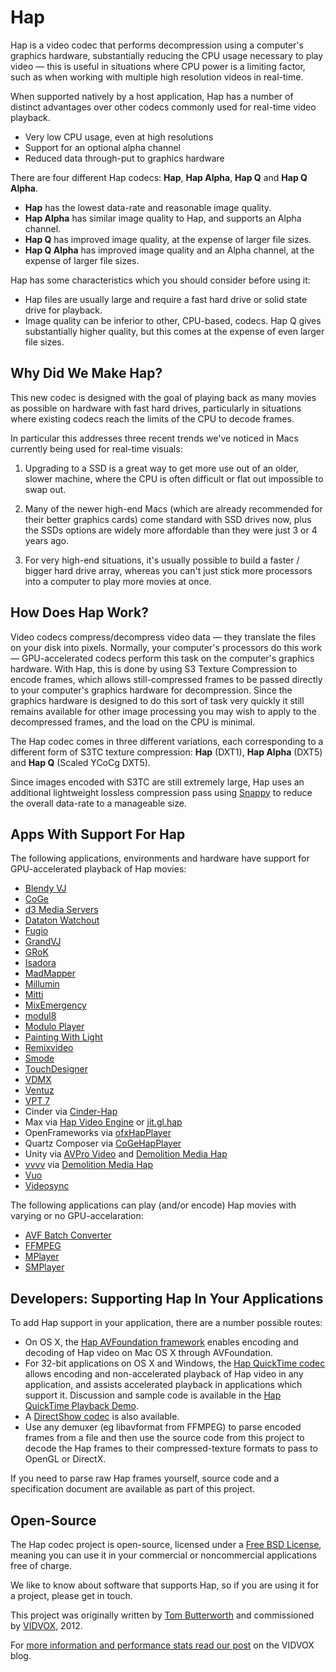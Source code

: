 Hap
====

Hap is a video codec that performs decompression using a computer's graphics hardware, substantially reducing the CPU usage necessary to play video — this is useful in situations where CPU power is a limiting factor, such as when working with multiple high resolution videos in real-time.

When supported natively by a host application, Hap has a number of distinct advantages over other codecs commonly used for real-time video playback.

- Very low CPU usage, even at high resolutions
- Support for an optional alpha channel
- Reduced data through-put to graphics hardware

There are four different Hap codecs: **Hap**, **Hap Alpha**, **Hap Q** and **Hap Q Alpha**.

- **Hap** has the lowest data-rate and reasonable image quality.
- **Hap Alpha** has similar image quality to Hap, and supports an Alpha channel.
- **Hap Q** has improved image quality, at the expense of larger file sizes.
- **Hap Q Alpha** has improved image quality and an Alpha channel, at the expense of larger file sizes.

Hap has some characteristics which you should consider before using it:

- Hap files are usually large and require a fast hard drive or solid state drive for playback.
- Image quality can be inferior to other, CPU-based, codecs. Hap Q gives substantially higher quality, but this comes at the expense of even larger file sizes.

Why Did We Make Hap?
---

This new codec is designed with the goal of playing back as many movies as possible on hardware with fast hard drives, particularly in situations where existing codecs reach the limits of the CPU to decode frames.

In particular this addresses three recent trends we've noticed in Macs currently being used for real-time visuals:

1. Upgrading to a SSD is a great way to get more use out of an older, slower machine, where the CPU is often difficult or flat out impossible to swap out.

2. Many of the newer high-end Macs (which are already recommended for their better graphics cards) come standard with SSD drives now, plus the SSDs options are widely more affordable than they were just 3 or 4 years ago.

3. For very high-end situations, it's usually possible to build a faster / bigger hard drive array, whereas you can't just stick more processors into a computer to play more movies at once.

How Does Hap Work?
----

Video codecs compress/decompress video data — they translate the files on your disk into pixels. Normally, your computer's processors do this work — GPU-accelerated codecs perform this task on the computer's graphics hardware. With Hap, this is done by using S3 Texture Compression to encode frames, which allows still-compressed frames to be passed directly to your computer's graphics hardware for decompression. Since the graphics hardware is designed to do this sort of task very quickly it still remains available for other image processing you may wish to apply to the decompressed frames, and the load on the CPU is minimal.

The Hap codec comes in three different variations, each corresponding to a different form of S3TC texture compression: 
**Hap** (DXT1), **Hap Alpha** (DXT5) and **Hap Q** (Scaled YCoCg DXT5).

Since images encoded with S3TC are still extremely large, Hap uses an additional lightweight lossless compression pass using [Snappy](http://code.google.com/p/snappy/) to reduce the overall data-rate to a manageable size.

Apps With Support For Hap
----

The following applications, environments and hardware have support for GPU-accelerated playback of Hap movies:

- [Blendy VJ](http://www.blendyvj.com/)
- [CoGe](http://cogevj.hu)
- [d3 Media Servers](http://www.d3technologies.com/)
- [Dataton Watchout](http://www.dataton.com/watchout)
- [Fugio](http://www.bigfug.com/software/fugio/)
- [GrandVJ](http://vj-dj.arkaos.net/grandvj/about)
- [GRoK](http://techlife.sg/GRoK/)
- [Isadora](http://troikatronix.com)
- [MadMapper](http://www.madmapper.com/)
- [Millumin](http://www.millumin.com)
- [Mitti](http://imimot.com/mitti/)
- [MixEmergency](http://www.inklen.com/mixemergency/)
- [modul8](http://www.garagecube.com/)
- [Modulo Player](http://modulo-pi.com/en/)
- [Painting With Light](http://www.bigfug.com/software/painting-with-light/)
- [Remixvideo](http://mixvibes.com/remixvideo)
- [Smode](http://smode.fr)
- [TouchDesigner](http://www.derivative.ca)
- [VDMX](http://www.vidvox.net)
- [Ventuz](http://www.ventuz.com)
- [VPT 7](http://hcgilje.wordpress.com/vpt/)
- Cinder via [Cinder-Hap](http://github.com/rsodre/Cinder-Hap)
- Max via [Hap Video Engine](https://cycling74.com/forums/topic/announcing-hap-video-engine/) or [jit.gl.hap](http://cycling74.com/toolbox/jit-gl-hap/)
- OpenFrameworks via [ofxHapPlayer](http://github.com/bangnoise/ofxHapPlayer)
- Quartz Composer via [CoGeHapPlayer](https://github.com/lov/CoGeHapPlayer)
- Unity via [AVPro Video](https://www.assetstore.unity3d.com/en/#!/content/56355) and [Demolition Media Hap](https://www.assetstore.unity3d.com/en/#!/content/78908)
- [vvvv](https://vvvv.org/) via [Demolition Media Hap](https://vvvv.org/contribution/demolition-media-hap-player)
- [Vuo](http://vuo.org/)
- [Videosync](http://videosync.info/)


The following applications can play (and/or encode) Hap movies with varying or no GPU-accelaration:

- [AVF Batch Converter](https://github.com/Vidvox/hap-in-avfoundation/releases)
- [FFMPEG](https://ffmpeg.org)
- [MPlayer](http://www.mplayerhq.hu)
- [SMPlayer](http://smplayer.sourceforge.net/)

Developers: Supporting Hap In Your Applications
----

To add Hap support in your application, there are a number possible routes:

- On OS X, the [Hap AVFoundation framework](http://github.com/Vidvox/hap-in-avfoundation) enables encoding and decoding of Hap video on Mac OS X through AVFoundation.
- For 32-bit applications on OS X and Windows, the [Hap QuickTime codec](http://github.com/vidvox/hap-qt-codec/) allows encoding and non-accelerated playback of Hap video in any application, and assists accelerated playback in applications which support it. Discussion and sample code is available in the [Hap QuickTime Playback Demo](https://github.com/vidvox/hap-quicktime-playback-demo).
- A [DirectShow codec](http://www.renderheads.com/portfolio/HapDirectShow/) is also available.
- Use any demuxer (eg libavformat from FFMPEG) to parse encoded frames from a file and then use the source code from this project to decode the Hap frames to their compressed-texture formats to pass to OpenGL or DirectX.

If you need to parse raw Hap frames yourself, source code and a specification document are available as part of this project.

Open-Source
----

The Hap codec project is open-source, licensed under a [Free BSD License](https://github.com/vidvox/hap/blob/master/LICENSE), meaning you can use it in your commercial or noncommercial applications free of charge.

We like to know about software that supports Hap, so if you are using it for a project, please get in touch.

This project was originally written by [Tom Butterworth](http://kriss.cx/tom/) and commissioned by [VIDVOX](http://www.vidvox.net), 2012.

For [more information and performance stats read our post](http://vdmx.vidvox.net/blog/hap) on the VIDVOX blog.
